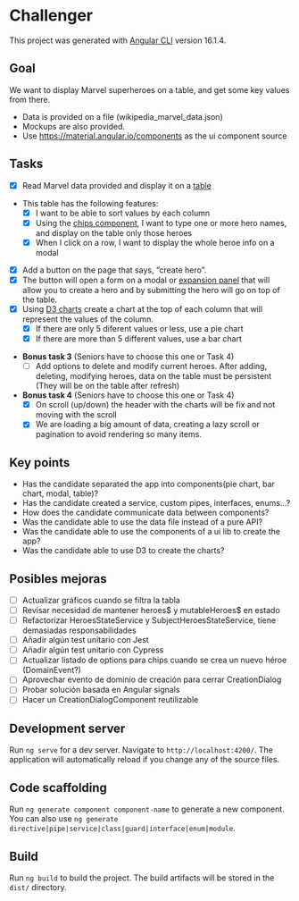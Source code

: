 # Challenger

This project was generated with [Angular CLI](https://github.com/angular/angular-cli) version 16.1.4.

## Goal

We want to display Marvel superheroes on a table, and get some key values from there.

* Data is provided on a file (wikipedia_marvel_data.json)
* Mockups are also provided.
* Use https://material.angular.io/components as the ui component source 

## Tasks

* [x] Read Marvel data provided and display it on a [table](https://material.angular.io/components/table/overview)
* This table has the following features:
    * [x] I want to be able to sort values by each column
    * [x] Using the [chips component](https://material.angular.io/components/chips/examples), I want to type one or more hero names, and display on the table only those heroes
    * [x] When I click on a row, I want to display the whole heroe info on a modal
* [x] Add a button on the page that says, “create hero”.
* [x] The button will open a form on a modal or [expansion panel](https://material.angular.io/components/expansion/overview) that will allow you to create a hero and by submitting the hero will go on top of the table.
* [x] Using [D3 charts](https://d3js.org/) create a chart at the top of each column that will represent the values of the column.
    * [x] If there are only 5 diferent values or less, use a pie chart
    * [x] If there are more than 5 different values, use a bar chart
* **Bonus task 3** (Seniors have to choose this one or Task 4)
    * [ ] Add options to delete and modify current heroes. After adding, deleting, modifying heroes, data on the table must be persistent (They will
be on the table after refresh)
* **Bonus task 4** (Seniors have to choose this one or Task 4)
    * [x] On scroll (up/down) the header with the charts will be fix and not moving with the scroll
    * [x] We are loading a big amount of data, creating a lazy scroll or pagination to avoid rendering so many items.

## Key points

* Has the candidate separated the app into components(pie chart, bar chart, modal, table)?
* Has the candidate created a service, custom pipes, interfaces, enums…?
* How does the candidate communicate data between components?
* Was the candidate able to use the data file instead of a pure API?
* Was the candidate able to use the components of a ui lib to create the app?
* Was the candidate able to use D3 to create the charts?

## Posibles mejoras

* [ ] Actualizar gráficos cuando se filtra la tabla
* [ ] Revisar necesidad de mantener heroes$ y mutableHeroes$ en estado
* [ ] Refactorizar HeroesStateService y SubjectHeroesStateService, tiene demasiadas responsabilidades
* [ ] Añadir algún test unitario con Jest
* [ ] Añadir algún test unitario con Cypress
* [ ] Actualizar listado de options para chips cuando se crea un nuevo héroe (DomainEvent?)
* [ ] Aprovechar evento de dominio de creación para cerrar CreationDialog
* [ ] Probar solución basada en Angular signals
* [ ] Hacer un CreationDialogComponent reutilizable

## Development server

Run `ng serve` for a dev server. Navigate to `http://localhost:4200/`. The application will automatically reload if you change any of the source files.

## Code scaffolding

Run `ng generate component component-name` to generate a new component. You can also use `ng generate directive|pipe|service|class|guard|interface|enum|module`.

## Build

Run `ng build` to build the project. The build artifacts will be stored in the `dist/` directory.
